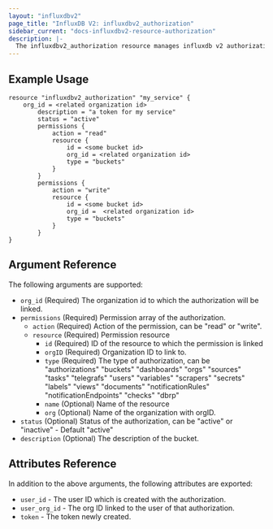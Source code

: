 ```yaml
---
layout: "influxdbv2"
page_title: "InfluxDB V2: influxdbv2_authorization"
sidebar_current: "docs-influxdbv2-resource-authorization"
description: |-
  The influxdbv2_authorization resource manages influxdb v2 authorizations.
---
```


## Example Usage

```hcl
resource "influxdbv2_authorization" "my_service" {
    org_id = <related organization id>
        description = "a token for my service"
        status = "active"
        permissions {
            action = "read"
            resource {
                id = <some bucket id>
                org_id = <related organization id>
                type = "buckets"
            }
        }
        permissions {
            action = "write"
            resource {
                id = <some bucket id>
                org_id =  <related organization id>
                type = "buckets"
            }
        }
}
```

## Argument Reference

The following arguments are supported: 

* ``org_id`` (Required) The organization id to which the authorization will be linked.
* ``permissions`` (Required) Permission array of the authorization.
    * ``action`` (Required) Action of the permission, can be "read" or "write".
    * ``resource`` (Required) Permission resource
        * ``id`` (Required) ID of the resource to which the permission is linked
        * ``orgID`` (Required) Organization ID to link to.
        * ``type`` (Required) The type of authorization, can be "authorizations" "buckets" "dashboards" "orgs" "sources" "tasks" "telegrafs" "users" "variables" "scrapers" "secrets" "labels" "views" "documents" "notificationRules" "notificationEndpoints" "checks" "dbrp"
        * ``name`` (Optional) Name of the resource 
        * ``org`` (Optional) Name of the organization with orgID.
* ``status`` (Optional) Status of the authorization, can be "active" or "inactive" - Default "active"
* ``description`` (Optional) The description of the bucket.

## Attributes Reference

In addition to the above arguments, the following attributes are exported:

* ``user_id`` - The user ID which is created with the authorization.
* ``user_org_id`` - The org ID linked to the user of that authorization.
* ``token`` - The token newly created.

